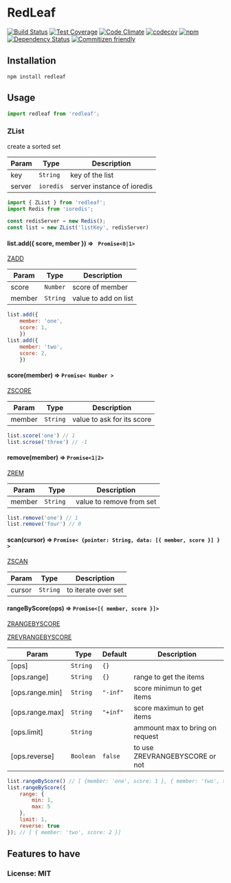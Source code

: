 # RedLeaf 
[![Build Status](https://travis-ci.org/redleaf-redis/RedLeaf.svg?branch=master)](https://travis-ci.org/redleaf-redis/RedLeaf)
[![Test Coverage](https://codeclimate.com/github/redleaf-redis/RedLeaf/badges/coverage.svg)](https://codeclimate.com/github/redleaf-redis/RedLeaf)
[![Code Climate](https://codeclimate.com/github/luin/ioredis/badges/gpa.svg)](https://codeclimate.com/github/luin/ioredis)
[![codecov](https://codecov.io/gh/redleaf-redis/RedLeaf/branch/master/graph/badge.svg)](https://codecov.io/gh/redleaf-redis/RedLeaf)
[![npm](https://img.shields.io/npm/dm/redleaf.svg?maxAge=2592000)](https://www.npmjs.com/package/redleaf)
[![Dependency Status](https://david-dm.org/redleaf-redis/RedLeaf.svg)](https://david-dm.org/redleaf-redis/RedLeaf)
[![Commitizen friendly](https://img.shields.io/badge/commitizen-friendly-brightgreen.svg)](http://commitizen.github.io/cz-cli/)


## Installation

`npm install redleaf`

## Usage
```js
import redleaf from 'redleaf';
```
### ZList

create a sorted set

| Param | Type | Description |
| --- | --- | --- |
| key | `String` | key of the list |
| server | `ioredis` | server instance of ioredis |

```javascript
import { ZList } from 'redleaf';
import Redis from 'ioredis';

const redisServer = new Redis();
const list = new ZList('listKey', redisServer)
```
#### list.add({ score, member }) => ` Promise<0|1>`
[ZADD](http://redis.io/commands/zadd)

| Param | Type | Description |
| --- | --- | --- |
| score | `Number` | score of member |
| member | ` String ` | value to add on list |

```javascript
list.add({
	member: 'one',
	score: 1,
	})
list.add({
	member: 'two',
	score: 2,
	})
```

#### score(member) => ` Promise< Number > `
[ZSCORE](http://redis.io/commands/zscore)

| Param | Type | Description |
| --- | --- | --- |
| member | ` String ` | value to ask for its score |

```javascript
list.score('one') // 1
list.scrose('three') // -1
```

#### remove(member) => ` Promise<1|2> `
[ZREM](http://redis.io/commands/zrem)

| Param | Type | Description |
| --- | --- | --- |
| member | `String ` | value to remove from set |

```javascript
list.remove('one') // 1
list.remove('four') // 0
```
#### scan(cursor) => ` Promise< {pointer: String, data: [{ member, score }] } > `
[ZSCAN](http://redis.io/commands/zscan)

| Param | Type | Description |
| --- | --- | --- |
| cursor | `String` | to iterate over set |

#### rangeByScore(ops) => ` Promise<[{ member, score }]> `
[ZRANGEBYSCORE](http://redis.io/commands/zrangebyscore)

[ZREVRANGEBYSCORE](http://redis.io/commands/zrevrangebyscore)

| Param | Type | Default |Description |
| --- | --- | --- | --- |
| [ops] | `String` | `{}` | |
| [ops.range] | `String` | `{}` | range to get the items |
| [ops.range.min] | `String` | `"-inf"` | score minimun to get items |
| [ops.range.max] | `String` | `"+inf"` | score maximun to get items|
| [ops.limit] | ` String ` |  | ammount max to bring on request |
| [ops.reverse] | ` Boolean ` | `false` | to use ZREVRANGEBYSCORE or not |

```javascript
list.rangeByScore() // [ {member: 'one', score: 1 }, { member: 'two', score: 2 }]
list.rangeByScore({
	range: {
		min: 1,
		max: 5
	},
	limit: 1,
	reverse: true
}); // [ { member: 'two', score: 2 }]

```
## Features to have

### License: MIT

